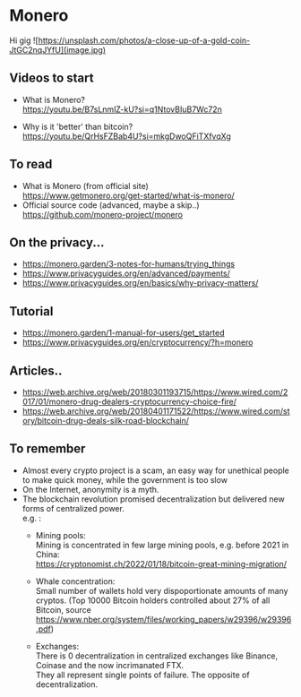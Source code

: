 # Monero

Hi gig
![https://unsplash.com/photos/a-close-up-of-a-gold-coin-JtGC2nqJYfU](image.jpg)

## Videos to start

- What is Monero?  
https://youtu.be/B7sLnmlZ-kU?si=q1NtovBIuB7Wc72n

- Why is it 'better' than bitcoin?  
https://youtu.be/QrHsFZBab4U?si=mkgDwoQFiTXfvqXg

## To read

- What is Monero (from official site)  
    https://www.getmonero.org/get-started/what-is-monero/
- Official source code (advanced, maybe a skip..)  
    https://github.com/monero-project/monero

## On the privacy...

- https://monero.garden/3-notes-for-humans/trying_things
- https://www.privacyguides.org/en/advanced/payments/
- https://www.privacyguides.org/en/basics/why-privacy-matters/

## Tutorial 

- https://monero.garden/1-manual-for-users/get_started
- https://www.privacyguides.org/en/cryptocurrency/?h=monero

## Articles..

- https://web.archive.org/web/20180301193715/https://www.wired.com/2017/01/monero-drug-dealers-cryptocurrency-choice-fire/
- https://web.archive.org/web/20180401171522/https://www.wired.com/story/bitcoin-drug-deals-silk-road-blockchain/

## To remember

- Almost every crypto project is a scam, an easy way for unethical people to make quick money, while the government is too slow
- On the Internet, anonymity is a myth.
- The blockchain revolution promised decentralization but delivered new forms of centralized power.  
e.g. :  
    - Mining pools:  
        Mining is concentrated in few large mining pools, e.g. before 2021 in China:  
        https://cryptonomist.ch/2022/01/18/bitcoin-great-mining-migration/

    - Whale concentration:  
        Small number of wallets hold very dispoportionate amounts of many cryptos. (Top 10000 Bitcoin holders controlled about 27% of all Bitcoin, source https://www.nber.org/system/files/working_papers/w29396/w29396.pdf)
    - Exchanges:  
        There is 0 decentralization in centralized exchanges like Binance, Coinase and the now incrimanated FTX.  
        They all represent single points of failure. The opposite of decentralization.






